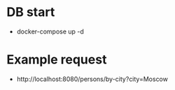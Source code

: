 # DB start

- docker-compose up -d

# Example request
- http://localhost:8080/persons/by-city?city=Moscow